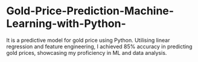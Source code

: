# Gold-Price-Prediction-Machine-Learning-with-Python-
It is a predictive model for gold price using Python. Utilising linear regression and feature engineering, I achieved 85% accuracy in predicting gold prices, showcasing my proficiency in ML and data analysis.
